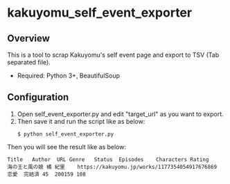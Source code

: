 # kakuyomu_self_event_exporter

## Overview

This is a tool to scrap Kakuyomu's self event page and export to TSV (Tab separated file).

* Required: Python 3+, BeautifulSoup

## Configuration

1. Open self_event_exporter.py and edit "target_url" as you want to export.
2. Then save it and run the script like as below:
   ```
   $ python self_event_exporter.py
   ```

Then you will see the result like as below:

```
Title	Author	URL	Genre	Status	Episodes	Characters Rating
海の王と風の娘	橘 紀里	https://kakuyomu.jp/works/1177354054917676869	恋愛	完結済	45	200159 108
```

